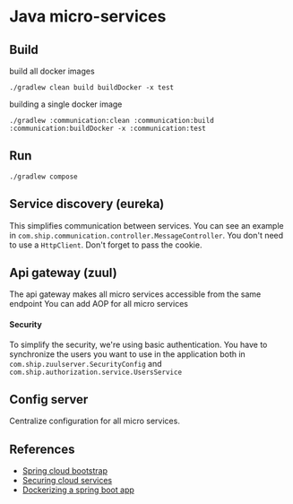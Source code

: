 # Java micro-services

## Build
build all docker images
```
./gradlew clean build buildDocker -x test
```
building a single docker image
```
./gradlew :communication:clean :communication:build :communication:buildDocker -x :communication:test
```

## Run
```
./gradlew compose
```

## Service discovery (eureka)
This simplifies communication between services.
You can see an example in `com.ship.communication.controller.MessageController`.
You don't need to use a `HttpClient`. Don't forget to pass the cookie.

## Api gateway (zuul)
The api gateway makes all micro services accessible from the same endpoint
You can add AOP for all micro services

#### Security
To simplify the security, we're using basic authentication.
You have to synchronize the users you want to use in the application both in `com.ship.zuulserver.SecurityConfig` and `com.ship.authorization.service.UsersService`
 
## Config server
Centralize configuration for all micro services.

## References
 - [Spring cloud bootstrap](https://github.com/eugenp/tutorials/tree/master/spring-cloud/spring-cloud-bootstrap)
 - [Securing cloud services](http://www.baeldung.com/spring-cloud-securing-services)
 - [Dockerizing a spring boot app](http://www.baeldung.com/dockerizing-spring-boot-application)

